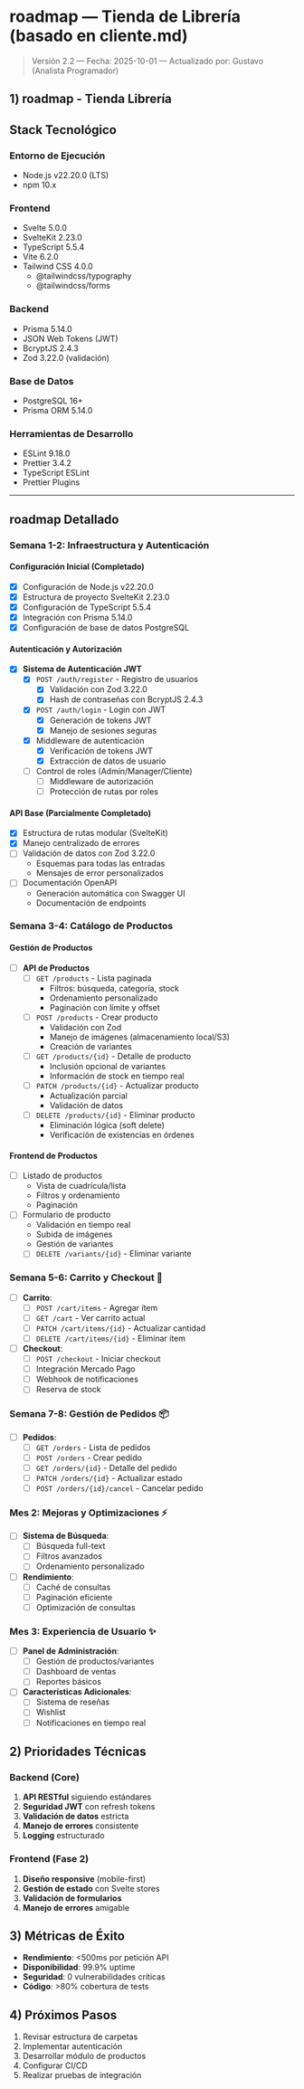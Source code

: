 # roadmap — Tienda de Librería (basado en cliente.md)
> Versión 2.2 — Fecha: 2025-10-01 — Actualizado por: Gustavo (Analista Programador)

## 1) roadmap - Tienda Librería

## Stack Tecnológico

### Entorno de Ejecución
- Node.js v22.20.0 (LTS)
- npm 10.x

### Frontend
- Svelte 5.0.0
- SvelteKit 2.23.0
- TypeScript 5.5.4
- Vite 6.2.0
- Tailwind CSS 4.0.0
  - @tailwindcss/typography
  - @tailwindcss/forms

### Backend
- Prisma 5.14.0
- JSON Web Tokens (JWT)
- BcryptJS 2.4.3
- Zod 3.22.0 (validación)

### Base de Datos
- PostgreSQL 16+
- Prisma ORM 5.14.0

### Herramientas de Desarrollo
- ESLint 9.18.0
- Prettier 3.4.2
- TypeScript ESLint
- Prettier Plugins

---

## roadmap Detallado

### Semana 1-2: Infraestructura y Autenticación 

#### Configuración Inicial (Completado) 
- [x] Configuración de Node.js v22.20.0
- [x] Estructura de proyecto SvelteKit 2.23.0
- [x] Configuración de TypeScript 5.5.4
- [x] Integración con Prisma 5.14.0
- [x] Configuración de base de datos PostgreSQL

#### Autenticación y Autorización
- [x] **Sistema de Autenticación JWT**
  - [x] `POST /auth/register` - Registro de usuarios
    - [x] Validación con Zod 3.22.0
    - [x] Hash de contraseñas con BcryptJS 2.4.3
  - [x] `POST /auth/login` - Login con JWT
    - [x] Generación de tokens JWT
    - [x] Manejo de sesiones seguras
  - [x] Middleware de autenticación
    - [x] Verificación de tokens JWT
    - [x] Extracción de datos de usuario
  - [ ] Control de roles (Admin/Manager/Cliente)
    - [ ] Middleware de autorización
    - [ ] Protección de rutas por roles

#### API Base (Parcialmente Completado) 
- [x] Estructura de rutas modular (SvelteKit)
- [x] Manejo centralizado de errores
- [ ] Validación de datos con Zod 3.22.0
  - Esquemas para todas las entradas
  - Mensajes de error personalizados
- [ ] Documentación OpenAPI
  - Generación automática con Swagger UI
  - Documentación de endpoints

### Semana 3-4: Catálogo de Productos 

#### Gestión de Productos
- [ ] **API de Productos**
  - [ ] `GET /products` - Lista paginada
    - Filtros: búsqueda, categoría, stock
    - Ordenamiento personalizado
    - Paginación con límite y offset
  - [ ] `POST /products` - Crear producto
    - Validación con Zod
    - Manejo de imágenes (almacenamiento local/S3)
    - Creación de variantes
  - [ ] `GET /products/{id}` - Detalle de producto
    - Inclusión opcional de variantes
    - Información de stock en tiempo real
  - [ ] `PATCH /products/{id}` - Actualizar producto
    - Actualización parcial
    - Validación de datos
  - [ ] `DELETE /products/{id}` - Eliminar producto
    - Eliminación lógica (soft delete)
    - Verificación de existencias en órdenes

#### Frontend de Productos
- [ ] Listado de productos
  - Vista de cuadrícula/lista
  - Filtros y ordenamiento
  - Paginación
- [ ] Formulario de producto
  - Validación en tiempo real
  - Subida de imágenes
  - Gestión de variantes
  - [ ] `DELETE /variants/{id}` - Eliminar variante

### Semana 5-6: Carrito y Checkout 🛒
- [ ] **Carrito**:
  - [ ] `POST /cart/items` - Agregar ítem
  - [ ] `GET /cart` - Ver carrito actual
  - [ ] `PATCH /cart/items/{id}` - Actualizar cantidad
  - [ ] `DELETE /cart/items/{id}` - Eliminar ítem

- [ ] **Checkout**:
  - [ ] `POST /checkout` - Iniciar checkout
  - [ ] Integración Mercado Pago
  - [ ] Webhook de notificaciones
  - [ ] Reserva de stock

### Semana 7-8: Gestión de Pedidos 📦
- [ ] **Pedidos**:
  - [ ] `GET /orders` - Lista de pedidos
  - [ ] `POST /orders` - Crear pedido
  - [ ] `GET /orders/{id}` - Detalle del pedido
  - [ ] `PATCH /orders/{id}` - Actualizar estado
  - [ ] `POST /orders/{id}/cancel` - Cancelar pedido

### Mes 2: Mejoras y Optimizaciones ⚡
- [ ] **Sistema de Búsqueda**:
  - [ ] Búsqueda full-text
  - [ ] Filtros avanzados
  - [ ] Ordenamiento personalizado

- [ ] **Rendimiento**:
  - [ ] Caché de consultas
  - [ ] Paginación eficiente
  - [ ] Optimización de consultas

### Mes 3: Experiencia de Usuario ✨
- [ ] **Panel de Administración**:
  - [ ] Gestión de productos/variantes
  - [ ] Dashboard de ventas
  - [ ] Reportes básicos

- [ ] **Características Adicionales**:
  - [ ] Sistema de reseñas
  - [ ] Wishlist
  - [ ] Notificaciones en tiempo real

## 2) Prioridades Técnicas

### Backend (Core)
1. **API RESTful** siguiendo estándares
2. **Seguridad JWT** con refresh tokens
3. **Validación de datos** estricta
4. **Manejo de errores** consistente
5. **Logging** estructurado

### Frontend (Fase 2)
1. **Diseño responsive** (mobile-first)
2. **Gestión de estado** con Svelte stores
3. **Validación de formularios**
4. **Manejo de errores** amigable

## 3) Métricas de Éxito
- **Rendimiento**: <500ms por petición API
- **Disponibilidad**: 99.9% uptime
- **Seguridad**: 0 vulnerabilidades críticas
- **Código**: >80% cobertura de tests

## 4) Próximos Pasos
1. Revisar estructura de carpetas
2. Implementar autenticación
3. Desarrollar módulo de productos
4. Configurar CI/CD
5. Realizar pruebas de integración